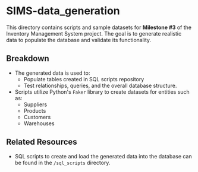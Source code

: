# SIMS-data_generation

This directory contains scripts and sample datasets for **Milestone #3** of the Inventory Management System project. The goal is to generate realistic data to populate the database and validate its functionality.

## Breakdown
- The generated data is used to:
  - Populate tables created in SQL scripts repository
  - Test relationships, queries, and the overall database structure.
- Scripts utilize Python's `Faker` library to create datasets for entities such as:
  - Suppliers
  - Products
  - Customers
  - Warehouses

## Related Resources
- SQL scripts to create and load the generated data into the database can be found in the `/sql_scripts` directory.
